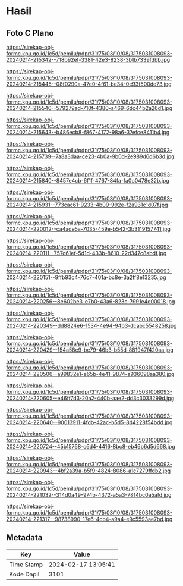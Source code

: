 # Hasil

## Foto C Plano

https://sirekap-obj-formc.kpu.go.id/1c5d/pemilu/pdpr/31/75/03/10/08/3175031008093-20240214-215342--718b92ef-3381-42e3-8238-3b1b7339fdbb.jpg

https://sirekap-obj-formc.kpu.go.id/1c5d/pemilu/pdpr/31/75/03/10/08/3175031008093-20240214-215445--08f0290a-47e0-4f61-be34-0e93f500de73.jpg

https://sirekap-obj-formc.kpu.go.id/1c5d/pemilu/pdpr/31/75/03/10/08/3175031008093-20240214-215540--579279ad-710f-4380-a469-6dc44b2a26d1.jpg

https://sirekap-obj-formc.kpu.go.id/1c5d/pemilu/pdpr/31/75/03/10/08/3175031008093-20240214-215643--b486ecb8-f867-4172-98a6-37efce8411b4.jpg

https://sirekap-obj-formc.kpu.go.id/1c5d/pemilu/pdpr/31/75/03/10/08/3175031008093-20240214-215739--7a8a3daa-ce23-4b0a-9b0d-2e989d6d6b3d.jpg

https://sirekap-obj-formc.kpu.go.id/1c5d/pemilu/pdpr/31/75/03/10/08/3175031008093-20240214-215840--8457e4cb-6f1f-4767-84fa-fa0b0478e32b.jpg

https://sirekap-obj-formc.kpu.go.id/1c5d/pemilu/pdpr/31/75/03/10/08/3175031008093-20240214-215931--773cac61-9233-4b09-992e-f2a931c1d07f.jpg

https://sirekap-obj-formc.kpu.go.id/1c5d/pemilu/pdpr/31/75/03/10/08/3175031008093-20240214-220012--ca4ade5a-7035-459e-b542-3b3119157741.jpg

https://sirekap-obj-formc.kpu.go.id/1c5d/pemilu/pdpr/31/75/03/10/08/3175031008093-20240214-220111--757c61ef-5d1d-433b-8610-22d347c8abdf.jpg

https://sirekap-obj-formc.kpu.go.id/1c5d/pemilu/pdpr/31/75/03/10/08/3175031008093-20240214-220151--9ffb93c4-76c7-401a-bc8e-3a2ff8e13235.jpg

https://sirekap-obj-formc.kpu.go.id/1c5d/pemilu/pdpr/31/75/03/10/08/3175031008093-20240214-220256--8e602be3-e7b0-43a6-823c-7991e4d00018.jpg

https://sirekap-obj-formc.kpu.go.id/1c5d/pemilu/pdpr/31/75/03/10/08/3175031008093-20240214-220349--dd8824e6-1534-4e94-94b3-dcabc5548258.jpg

https://sirekap-obj-formc.kpu.go.id/1c5d/pemilu/pdpr/31/75/03/10/08/3175031008093-20240214-220429--154a58c9-be79-46b3-b55d-881947f420aa.jpg

https://sirekap-obj-formc.kpu.go.id/1c5d/pemilu/pdpr/31/75/03/10/08/3175031008093-20240214-220506--a99832e1-e65b-4e41-9874-a936098aa380.jpg

https://sirekap-obj-formc.kpu.go.id/1c5d/pemilu/pdpr/31/75/03/10/08/3175031008093-20240214-220605--e46ff7d3-20a2-440b-aae2-dd3c3033299d.jpg

https://sirekap-obj-formc.kpu.go.id/1c5d/pemilu/pdpr/31/75/03/10/08/3175031008093-20240214-220640--90013911-4fdb-42ac-b5d5-8d4228f54bdd.jpg

https://sirekap-obj-formc.kpu.go.id/1c5d/pemilu/pdpr/31/75/03/10/08/3175031008093-20240214-220724--45b15768-c6d4-4416-8bc8-eb46b6d5d668.jpg

https://sirekap-obj-formc.kpu.go.id/1c5d/pemilu/pdpr/31/75/03/10/08/3175031008093-20240214-220943--4bf2a39a-b5f9-4824-8086-a1c7279ffdb2.jpg

https://sirekap-obj-formc.kpu.go.id/1c5d/pemilu/pdpr/31/75/03/10/08/3175031008093-20240214-221032--314d0a49-974b-4372-a5a3-7814bc0a5afd.jpg

https://sirekap-obj-formc.kpu.go.id/1c5d/pemilu/pdpr/31/75/03/10/08/3175031008093-20240214-221317--98738990-17e6-4cb4-a9a4-e9c5593ae7bd.jpg


## Metadata

| Key        | Value               |
| ---------- | ------------------- |
| Time Stamp | 2024-02-17 13:05:41 |
| Kode Dapil | 3101                |



